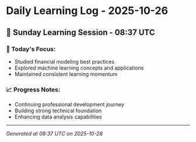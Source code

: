 # Daily Learning Log - 2025-10-26

## 📅 Sunday Learning Session - 08:37 UTC

### 🎯 Today's Focus:
- Studied financial modeling best practices
- Explored machine learning concepts and applications
- Maintained consistent learning momentum

### 📈 Progress Notes:
- Continuing professional development journey
- Building strong technical foundation
- Enhancing data analysis capabilities

---
*Generated at 08:37 UTC on 2025-10-26*
